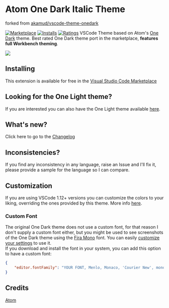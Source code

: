 # Atom One Dark Italic Theme

forked from [akamud/vscode-theme-onedark](https://github.com/akamud/vscode-theme-onedark)

[![Marketplace](https://vsmarketplacebadge.apphb.com/version/mxdh.vscode-atom-one-dark-italic.svg)](https://marketplace.visualstudio.com/items/mxdh.vscode-atom-one-dark-italic) [![Installs](https://vsmarketplacebadge.apphb.com/installs/mxdh.vscode-atom-one-dark-italic.svg)](https://marketplace.visualstudio.com/items/mxdh.vscode-atom-one-dark-italic) [![Ratings](https://vsmarketplacebadge.apphb.com/rating-short/mxdh.vscode-atom-one-dark-italic.svg)](https://marketplace.visualstudio.com/items/mxdh.vscode-atom-one-dark-italic)
VSCode Theme based on Atom's [One Dark](https://github.com/atom/one-dark-syntax) theme. Best rated One Dark theme port in the marketplace, **features full Workbench theming**.

![](https://raw.githubusercontent.com/mxdh/vscode-atom-one-dark-italic/blob/master/screenshots/preview.png)

## Installing

This extension is available for free in the [Visual Studio Code Marketplace](https://marketplace.visualstudio.com/items/mxdh.vscode-atom-one-dark-italic)  

## Looking for the One Light theme?

If you are interested you can also have the One Light theme available [here](https://github.com/akamud/vscode-theme-onelight).

## What's new?

Click here to go to the [Changelog](https://github.com/mxdh/vscode-atom-one-dark-italic/blob/master/CHANGELOG.md)

## Inconsistencies?

If you find any inconsistency in any language, raise an Issue and I'll fix it, please provide a sample for the language so I can compare. 

## Customization

If you are using VSCode 1.12+ versions you can customize the colors to your liking, overriding the ones provided by this theme. More info [here](https://code.visualstudio.com/docs/getstarted/theme-color-reference).

### Custom Font

The original One Dark theme does not use a custom font, for that reason I don't supply a custom font either, but  you might be used to see screenshots of the One Dark theme using the [Fira Mono](https://github.com/mozilla/Fira) font. You can easily [customize your settings](https://code.visualstudio.com/docs/getstarted/settings) to use it.  
If you download and install the font in your system, you can add this option to have a custom font:

```json
{
    "editor.fontFamily": "YOUR FONT, Menlo, Monaco, 'Courier New', monospace"
}
```

## Credits

[Atom](https://github.com/atom)